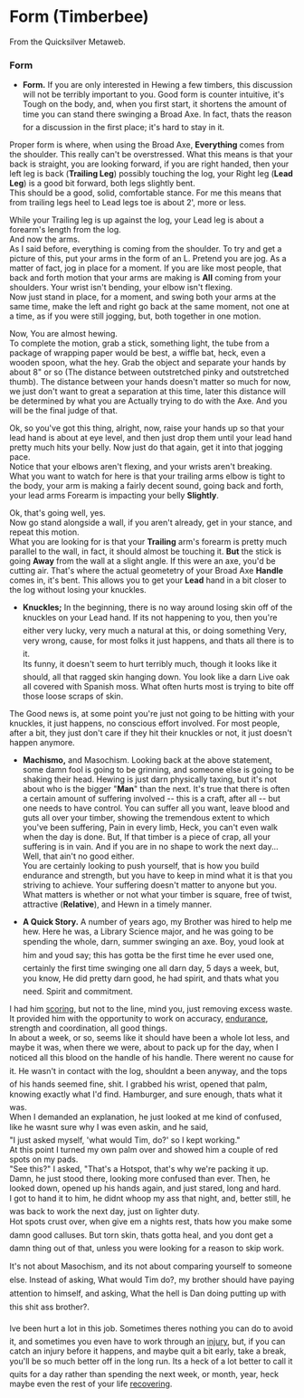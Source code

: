 
# Form (Timberbee)

From the Quicksilver Metaweb.

### Form


* **Form.** If you are only interested in Hewing a few timbers, this discussion will not be terribly important to you. Good form is counter intuitive, it's Tough on the body, and, when you first start, it shortens the amount of time you can stand there swinging a Broad Axe. In fact, thats the reason for a discussion in the first place; it's hard to stay in it.

Proper form is where, when using the Broad Axe, **Everything** comes from the shoulder. This really can't be overstressed. What this means is that your back is straight, you are looking forward, if you are right handed, then your left leg is back (**Trailing Leg**) possibly touching the log, your Right leg (**Lead Leg**) is a good bit forward, both legs slightly bent.   
 This should be a good, solid, comfortable stance. For me this means that from trailing legs heel to Lead legs toe is about 2', more or less.

While your Trailing leg is up against the log, your Lead leg is about a forearm's length from the log.   
And now the arms.   
As I said before, everything is coming from the shoulder. To try and get a picture of this, put your arms in the form of an L. Pretend you are jog. As a matter of fact, jog in place for a moment. If you are like most people, that back and forth motion that your arms are making is **All** coming from your shoulders. Your wrist isn't bending, your elbow isn't flexing.   
Now just stand in place, for a moment, and swing both your arms at the same time, make the left and right go back at the same moment, not one at a time, as if you were still jogging, but, both together in one motion.

Now, You are almost hewing.   
To complete the motion, grab a stick, something light, the tube from a package of wrapping paper would be best, a wiffle bat, heck, even a wooden spoon, what the hey. Grab the object and separate your hands by about 8" or so (The distance between outstretched pinky and outstretched thumb). The distance between your hands doesn't matter so much for now, we just don't want to great a separation at this time, later this distance will be determined by what you are Actually trying to do with the Axe. And you will be the final judge of that.

Ok, so you've got this thing, alright, now, raise your hands up so that your lead hand is about at eye level, and then just drop them until your lead hand pretty much hits your belly. Now just do that again, get it into that jogging pace.   
Notice that your elbows aren't flexing, and your wrists aren't breaking.  
What you want to watch for here is that your trailing arms elbow is tight to the body, your arm is making a fairly decent sound, going back and forth, your lead arms Forearm is impacting your belly **Slightly**.

Ok, that's going well, yes.   
Now go stand alongside a wall, if you aren't already, get in your stance, and repeat this motion.   
What you are looking for is that your **Trailing** arm's forearm is pretty much parallel to the wall, in fact, it should almost be touching it. **But** the stick is going **Away** from the wall at a slight angle. If this were an axe, you'd be cutting air. That's where the actual geometetry of your Broad Axe **Handle** comes in, it's bent. This allows you to get your **Lead** hand in a bit closer to the log without losing your knuckles.

* **Knuckles;** In the beginning, there is no way around losing skin off of the knuckles on your Lead hand. If its not happening to you, then you're either very lucky, very much a natural at this, or doing something Very, very wrong, cause, for most folks it just happens, and thats all there is to it.   
Its funny, it doesn't seem to hurt terribly much, though it looks like it should, all that ragged skin hanging down. You look like a darn Live oak all covered with Spanish moss. What often hurts most is trying to bite off those loose scraps of skin.

The Good news is, at some point you're just not going to be hitting with your knuckles, it just happens, no conscious effort involved. For most people, after a bit, they just don't care if they hit their knuckles or not, it just doesn't happen anymore.

* **Machismo,** and Masochism. Looking back at the above statement, some damn fool is going to be grinning, and someone else is going to be shaking their head. Hewing is just darn physically taxing, but it's not about who is the bigger "**Man**" than the next. It's true that there is often a certain amount of suffering involved -- this is a craft, after all -- but one needs to have control. You can suffer all you want, leave blood and guts all over your timber, showing the tremendous extent to which you've been suffering, Pain in every limb, Heck, you can't even walk when the day is done. But, If that timber is a piece of crap, all your suffering is in vain. And if you are in no shape to work the next day... Well, that ain't no good either.   
You are certainly looking to push yourself, that is how you build endurance and strength, but you have to keep in mind what it is that you striving to achieve. Your suffering doesn't matter to anyone but you. What matters is whether or not what your timber is square, free of twist, attractive (**Relative**), and Hewn in a timely manner.

* **A Quick Story.** A number of years ago, my Brother was hired to help me hew. Here he was, a Library Science major, and he was going to be spending the whole, darn, summer swinging an axe. Boy, youd look at him and youd say; this has gotta be the first time he ever used one, certainly the first time swinging one all darn day, 5 days a week, but, you know, He did pretty darn good, he had spirit, and thats what you need. Spirit and commitment.

I had him  [scoring](/scoring-styles), but not to the line, mind you, just removing excess waste. It provided him with the opportunity to work on accuracy,  [endurance](/endurance-and-hewing), strength and coordination, all good things.  
In about a week, or so, seems like it should have been a whole lot less, and maybe it was, when there we were, about to pack up for the day, when I noticed all this blood on the handle of his handle. There werent no cause for it. He wasn't in contact with the log, shouldnt a been anyway, and the tops of his hands seemed fine, shit. I grabbed his wrist, opened that palm, knowing exactly what I'd find. Hamburger, and sure enough, thats what it was.   
When I demanded an explanation, he just looked at me kind of confused, like he wasnt sure why I was even askin, and he said,  
"I just asked myself, 'what would Tim, do?' so I kept working."   
At this point I turned my own palm over and showed him a couple of red spots on my pads.  
 "See this?" I asked, "That's a Hotspot, that's why we're packing it up.   
Damn, he just stood there, looking more confused than ever. Then, he looked down, opened up his hands again, and just stared, long and hard.  
 I got to hand it to him, he didnt whoop my ass that night, and, better still, he was back to work the next day, just on lighter duty.  
Hot spots crust over, when give em a nights rest, thats how you make some damn good calluses. But torn skin, thats gotta heal, and you dont get a damn thing out of that, unless you were looking for a reason to skip work. 

It's not about Masochism, and its not about comparing yourself to someone else. Instead of asking, What would Tim do?, my brother should have paying attention to himself, and asking, What the hell is Dan doing putting up with this shit ass brother?. 

Ive been hurt a lot in this job. Sometimes theres nothing you can do to avoid it, and sometimes you even have to work through an  [injury](/on-the-job-accidents-timberbee), but, if you can catch an injury before it happens, and maybe quit a bit early, take a break, you'll be so much better off in the long run. Its a heck of a lot better to call it quits for a day rather than spending the next week, or month, year, heck maybe even the rest of your life  [recovering](/long-term-injuries-timberbee).
